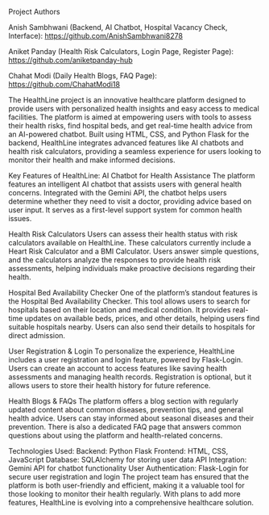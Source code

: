 Project Authors

Anish Sambhwani (Backend, AI Chatbot, Hospital Vacancy Check, Interface): https://github.com/AnishSambhwani8278

Aniket Panday (Health Risk Calculators, Login Page, Register Page): https://github.com/aniketpanday-hub

Chahat Modi (Daily Health Blogs, FAQ Page): https://github.com/ChahatModi18

The HealthLine project is an innovative healthcare platform designed to provide users with personalized health insights and easy access to medical facilities. The platform is aimed at empowering users with tools to assess their health risks, find hospital beds, and get real-time health advice from an AI-powered chatbot. Built using HTML, CSS, and Python Flask for the backend, HealthLine integrates advanced features like AI chatbots and health risk calculators, providing a seamless experience for users looking to monitor their health and make informed decisions.

Key Features of HealthLine: AI Chatbot for Health Assistance The platform features an intelligent AI chatbot that assists users with general health concerns. Integrated with the Gemini API, the chatbot helps users determine whether they need to visit a doctor, providing advice based on user input. It serves as a first-level support system for common health issues.

Health Risk Calculators Users can assess their health status with risk calculators available on HealthLine. These calculators currently include a Heart Risk Calculator and a BMI Calculator. Users answer simple questions, and the calculators analyze the responses to provide health risk assessments, helping individuals make proactive decisions regarding their health.

Hospital Bed Availability Checker One of the platform’s standout features is the Hospital Bed Availability Checker. This tool allows users to search for hospitals based on their location and medical condition. It provides real-time updates on available beds, prices, and other details, helping users find suitable hospitals nearby. Users can also send their details to hospitals for direct admission.

User Registration & Login To personalize the experience, HealthLine includes a user registration and login feature, powered by Flask-Login. Users can create an account to access features like saving health assessments and managing health records. Registration is optional, but it allows users to store their health history for future reference.

Health Blogs & FAQs The platform offers a blog section with regularly updated content about common diseases, prevention tips, and general health advice. Users can stay informed about seasonal diseases and their prevention. There is also a dedicated FAQ page that answers common questions about using the platform and health-related concerns.

Technologies Used: Backend: Python Flask Frontend: HTML, CSS, JavaScript Database: SQLAlchemy for storing user data API Integration: Gemini API for chatbot functionality User Authentication: Flask-Login for secure user registration and login The project team has ensured that the platform is both user-friendly and efficient, making it a valuable tool for those looking to monitor their health regularly. With plans to add more features, HealthLine is evolving into a comprehensive healthcare solution.
